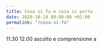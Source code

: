 ```yaml
---
title: Cosa si fa e cosa si porta
date: 2020-10-24 09:08:00 +02:00
permalink: "/cosa-si-fa"
---
```


11.30 12.00 ascolto e comprensione
a